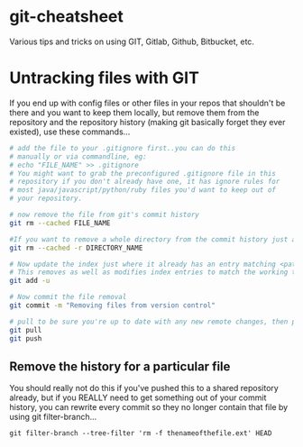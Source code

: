 # git-cheatsheet

Various tips and tricks on using GIT, Gitlab, Github, Bitbucket, etc. 

# Untracking files with GIT

If you end up with config files or other files in your repos that shouldn't be there and you want to keep them locally, but remove them from the repository and the repository history (making git basically forget they ever existed), use these commands...

```bash
# add the file to your .gitignore first..you can do this 
# manually or via commandline, eg:
# echo "FILE_NAME" >> .gitignore
# You might want to grab the preconfigured .gitignore file in this
# repository if you don't already have one, it has ignore rules for
# most java/javascript/python/ruby files you'd want to keep out of
# your repository. 

# now remove the file from git's commit history
git rm --cached FILE_NAME

#If you want to remove a whole directory from the commit history just add the -r flag:
git rm --cached -r DIRECTORY_NAME

# Now update the index just where it already has an entry matching <pathspec>. 
# This removes as well as modifies index entries to match the working tree, but adds no new files.
git add -u

# Now commit the file removal
git commit -m "Removing files from version control"

# pull to be sure you're up to date with any new remote changes, then push
git pull
git push
```

## Remove the history for a particular file

You should really not do this if you've pushed this to a shared repository already, but if you REALLY need to get something out of your commit history, you can rewrite every commit so they no longer contain that file by using git filter-branch...

```shell
git filter-branch --tree-filter 'rm -f thenameofthefile.ext' HEAD
```

